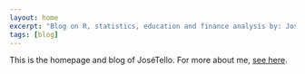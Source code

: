 ```yaml
---
layout: home
excerpt: "Blog on R, statistics, education and finance analysis by: José Luis Tello"
tags: [blog]
---
```


This is the homepage and blog of JoséTello. For more about me, <a href="/about" style="text-decoration: underline">see here</a>.
